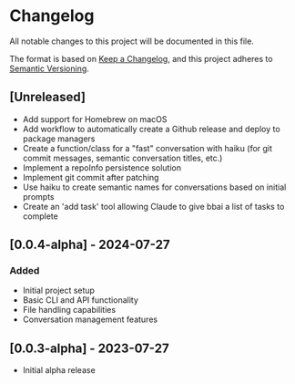 # Changelog

All notable changes to this project will be documented in this file.

The format is based on [Keep a Changelog](https://keepachangelog.com/en/1.0.0/),
and this project adheres to [Semantic Versioning](https://semver.org/spec/v2.0.0.html).

## [Unreleased]

- Add support for Homebrew on macOS
- Add workflow to automatically create a Github release and deploy to package managers
- Create a function/class for a "fast" conversation with haiku (for git commit messages, semantic conversation titles, etc.)
- Implement a repoInfo persistence solution
- Implement git commit after patching
- Use haiku to create semantic names for conversations based on initial prompts
- Create an 'add task' tool allowing Claude to give bbai a list of tasks to complete

## [0.0.4-alpha] - 2024-07-27

### Added
- Initial project setup
- Basic CLI and API functionality
- File handling capabilities
- Conversation management features

## [0.0.3-alpha] - 2023-07-27
- Initial alpha release
